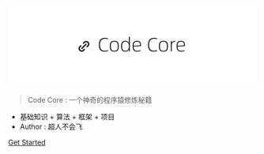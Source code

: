 ![logo](icon.png)

> Code Core : 一个神奇的程序猿修炼秘籍

- 基础知识 + 算法 + 框架 + 项目
- Author : 超人不会飞



[Get Started](#get-start)




